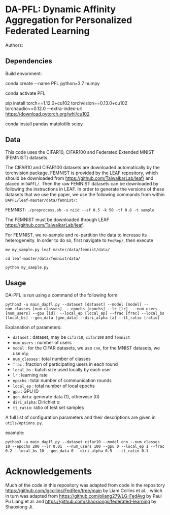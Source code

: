 # DA-PFL: Dynamic Affinity Aggregation for Personalized Federated Learning

Authors: 



## Dependencies

Build envoriment:

conda create --name PFL python=3.7 numpy

conda activate PFL

pip install torch==1.12.0+cu102 torchvision==0.13.0+cu102 torchaudio==0.12.0 --extra-index-url https://download.pytorch.org/whl/cu102

conda install pandas matplotlib scipy


## Data

This code uses the CIFAR10, CIFAR100 and Federated Extended MNIST (FEMNIST) datasets.

The CIFAR10 and CIFAR100 datasets are downloaded automatically by the torchvision package. 
FEMNIST is provided by the LEAF repository, which should be downloaded from https://github.com/TalwalkarLab/leaf/ and placed in `DAPFL/`. 
Then the raw FEMNIST datasets can be downloaded by following the instructions in LEAF. 
In order to generate the versions of these datasets that we use the paper, we use the following commands from within `DAPFL/leaf-master/data/femnist/`:

FEMNIST: `./preprocess.sh -s niid --sf 0.5 -k 50 -tf 0.8 -t sample`

The FEMNIST must be downloaded through LEAF https://github.com/TalwalkarLab/leaf.

For FEMNIST, we re-sample and re-partition the data to increase its heterogeneity. In order to do so, first navigate to `FedRep/`, then execute 

`mv my_sample.py leaf-master/data/femnist/data/`

`cd leaf-master/data/femnist/data/`

`python my_sample.py`

## Usage

DA-PFL is run using a command of the following form:

`python3 -u main_dapfl.py --dataset [dataset] --model [model] --num_classes [num_classes]  --epochs [epochs] --lr [lr]  --num_users [num_users] --gpu [id]  --local_ep [local_ep] --frac [frac] --local_bs [local_bs] --gen_data [gen_data] --diri_alpha [a] --tt_ratio [ratio] `

Explanation of parameters:

- `dataset` : dataset, may be `cifar10`, `cifar100` and `femnist`
- `num_users` : number of users
- `model` : for the CIFAR datasets, we use `cnn`, for the MNIST datasets, we use `mlp`
- `num_classes` : total number of classes
- `frac` : fraction of participating users in each round 
- `local_bs` : batch size used locally by each user
- `lr` : learning rate
- `epochs` : total number of communication rounds
- `local_ep` : total number of local epochs
- `gpu` : GPU ID
- `gen_data`: generate data (1), otherwise (0)
- `diri_alpha`: Dirichlet α
- `tt_ratio`: ratio of test set samples

A full list of configuration parameters and their descriptions are given in `utils/options.py`.

example:

`python3 -u main_dapfl.py --dataset cifar10 --model cnn --num_classes 10 --epochs 200 --lr 0.01  --num_users 100 --gpu 0 --local_ep 1 --frac 0.2 --local_bs 10 --gen_data 0 --diri_alpha 0.5  --tt_ratio 0.1 `


# Acknowledgements

Much of the code in this repository was adapted from code in the repository https://github.com/lgcollins/FedRep/tree/main by Liam Collins et al. , which in turn was adapted from https://github.com/pliang279/LG-FedAvg by Paul Pu Liang et al. and https://github.com/shaoxiongji/federated-learning by Shaoxiong Ji. 

